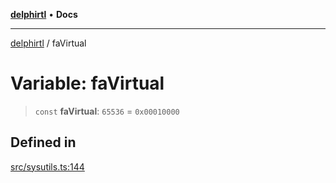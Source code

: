 [**delphirtl**](../README.md) • **Docs**

***

[delphirtl](../globals.md) / faVirtual

# Variable: faVirtual

> `const` **faVirtual**: `65536` = `0x00010000`

## Defined in

[src/sysutils.ts:144](https://github.com/chuacw/delphirtl/blob/1d6969b8a199060a984c4375d6be1f0ffa838be2/src/sysutils.ts#L144)

